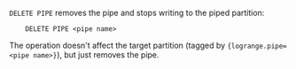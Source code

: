 `DELETE PIPE` removes the pipe and stops writing to the piped partition:

```
    DELETE PIPE <pipe name>
```

The operation doesn't affect the target partition (tagged by  `{logrange.pipe=<pipe name>}`), but just removes the pipe. 